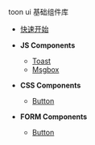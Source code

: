 toon ui 基础组件库
- [快速开始](/readme)

- **JS Components**
  - [Toast](/toast)
  - [Msgbox](/msgbox)

- **CSS Components**
  - [Button](/button)

- **FORM Components**
  - [Button](/button)